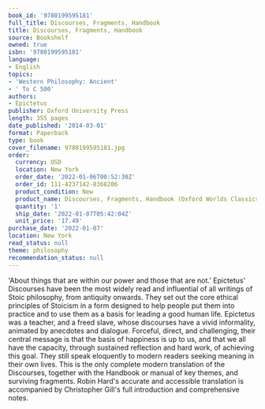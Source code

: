 ```yaml
---
book_id: '9780199595181'
full_title: Discourses, Fragments, Handbook
title: Discourses, Fragments, Handbook
source: Bookshelf
owned: true
isbn: '9780199595181'
language:
- English
topics:
- 'Western Philosophy: Ancient'
- ' To C 500'
authors:
- Epictetus
publisher: Oxford University Press
length: 355 pages
date_published: '2014-03-01'
format: Paperback
type: book
cover_filename: 9780199595181.jpg
order:
  currency: USD
  location: New York
  order_date: '2022-01-06T00:52:30Z'
  order_id: 111-4237142-8368206
  product_condition: New
  product_name: Discourses, Fragments, Handbook (Oxford Worlds Classics)
  quantity: '1'
  ship_date: '2022-01-07T05:42:04Z'
  unit_price: '17.49'
purchase_date: '2022-01-07'
location: New York
read_status: null
theme: philosophy
recommendation_status: null
---
```

'About things that are within our power and those that are not.' Epictetus' Discourses have been the most widely read and influential of all writings of Stoic philosophy, from antiquity onwards. They set out the core ethical principles of Stoicism in a form designed to help people put them into practice and to use them as a basis for leading a good human life. Epictetus was a teacher, and a freed slave, whose discourses have a vivid informality, animated by anecdotes and dialogue. Forceful, direct, and challenging, their central message is that the basis of happiness is up to us, and that we all have the capacity, through sustained reflection and hard work, of achieving this goal. They still speak eloquently to modern readers seeking meaning in their own lives.
This is the only complete modern translation of the Discourses, together with the Handbook or manual of key themes, and surviving fragments. Robin Hard's accurate and accessible translation is accompanied by Christopher Gill's full introduction and comprehensive notes.
